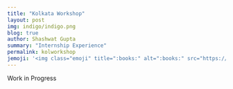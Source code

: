 ```yaml
---
title: "Kolkata Workshop"
layout: post
img: indigo/indigo.png
blog: true
author: Shashwat Gupta
summary: "Internship Experience"
permalink: kolworkshop
jemoji: '<img class="emoji" title=":books:" alt=":books:" src="https://assets.github.com/images/icons/emoji/unicode/1f4da.png" height="20" width="20" align="absmiddle">'
---
```

<p>Work in Progress</p>